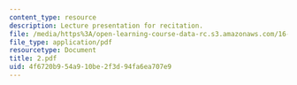 ```yaml
---
content_type: resource
description: Lecture presentation for recitation.
file: /media/https%3A/open-learning-course-data-rc.s3.amazonaws.com/16-01-unified-engineering-i-ii-iii-iv-fall-2005-spring-2006/4f6720b954a910be2f3d94fa6ea707e9_2.pdf
file_type: application/pdf
resourcetype: Document
title: 2.pdf
uid: 4f6720b9-54a9-10be-2f3d-94fa6ea707e9
---
```

